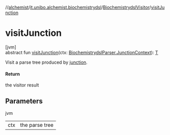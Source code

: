 //[alchemist](../../../index.md)/[it.unibo.alchemist.biochemistrydsl](../index.md)/[BiochemistrydslVisitor](index.md)/[visitJunction](visit-junction.md)

# visitJunction

[jvm]\
abstract fun [visitJunction](visit-junction.md)(ctx: [BiochemistrydslParser.JunctionContext](../-biochemistrydsl-parser/-junction-context/index.md)): [T](../../it.unibo.alchemist.model.implementations.conditions/-neighborhood-present/index.md)

Visit a parse tree produced by [junction](../-biochemistrydsl-parser/junction.md).

#### Return

the visitor result

## Parameters

jvm

| | |
|---|---|
| ctx | the parse tree |
